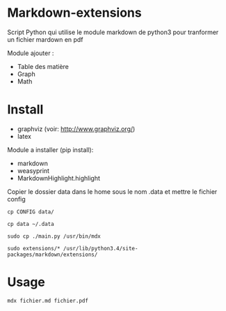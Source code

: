 Markdown-extensions
===================

Script Python qui utilise le module markdown de python3 pour tranformer un fichier mardown en pdf

Module ajouter :
* Table des matière
* Graph
* Math

# Install

* graphviz (voir: http://www.graphviz.org/)
* latex

Module a installer (pip install):
* markdown
* weasyprint
* MarkdownHighlight.highlight



Copier le dossier data dans le home sous le nom .data et mettre le fichier config

    cp CONFIG data/

    cp data ~/.data

    sudo cp ./main.py /usr/bin/mdx

    sudo extensions/* /usr/lib/python3.4/site-packages/markdown/extensions/


# Usage

    mdx fichier.md fichier.pdf
